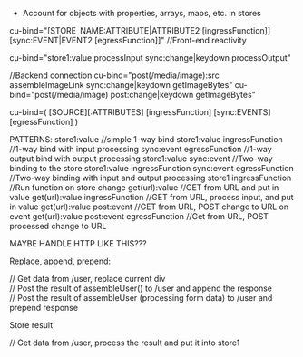 * Account for objects with properties, arrays, maps, etc. in stores


cu-bind="[STORE_NAME:ATTRIBUTE|ATTRIBUTE2 [ingressFunction]] [sync:EVENT|EVENT2 [egressFunction]]"  //Front-end reactivity

cu-bind="store1:value processInput sync:change|keydown processOutput"

//Backend connection
cu-bind="post(/media/image):src assembleImageLink sync:change|keydown getImageBytes"
cu-bind="post(/media/image) post:change|keydown getImageBytes"


cu-bind=(
  [SOURCE][:ATTRIBUTES]
  [ingressFunction]
  [sync:EVENTS]
  [egressFunction]
)

PATTERNS:
  store1:value                                            //simple 1-way bind 
  store1:value ingressFunction                            //1-way bind with input processing
  sync:event egressFunction                               //1-way output bind with output processing 
  store1:value sync:event                                 //Two-way binding to the store 
  store1:value ingressFunction sync:event egressFunction  //Two-way binding with input and output processing
  store1 ingressFunction                                  //Run function on store change 
  get(url):value                                          //GET from URL and put in value
  get(url):value ingressFunction                          //GET from URL, process input, and put in value
  get(url):value post:event                               //GET from URL, POST change to URL on event
  get(url):value post:event egressFunction                //Get from URL, POST processed change to URL


MAYBE HANDLE HTTP LIKE THIS???

Replace, append, prepend:
<div data-get="/user" data-replace>                     // Get data from /user, replace current div
<div data-post="assembleUser() -> /user" data-append>   // Post the result of assembleUser() to /user and append the response
<form data-post="assembleUser() -> /user" data-prepend> // Post the result of assembleUser (processing form data) to /user and prepend response

Store result
<div data-get="/user" data-resolve="process()-> store1">// Get data from /user, process the result and put it into store1